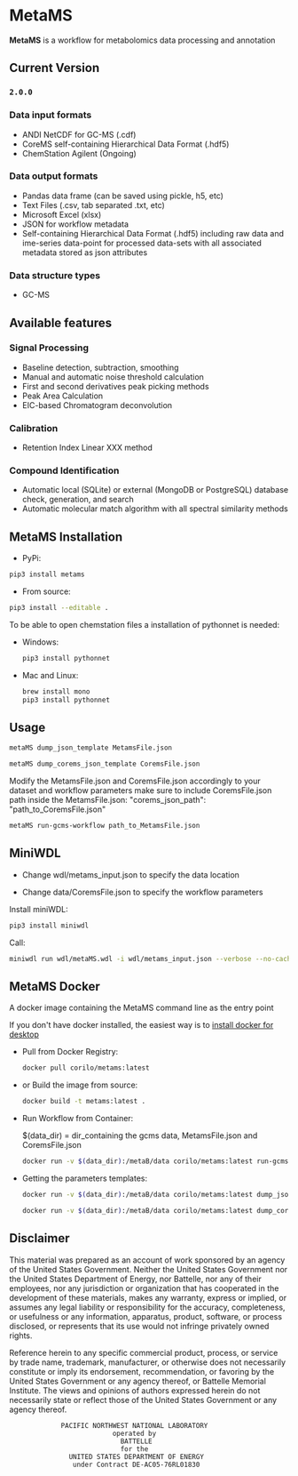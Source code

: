 # MetaMS

**MetaMS** is a workflow for metabolomics data processing and annotation

## Current Version

### `2.0.0`

### Data input formats

- ANDI NetCDF for GC-MS (.cdf)
- CoreMS self-containing Hierarchical Data Format (.hdf5)
- ChemStation Agilent (Ongoing)

### Data output formats

- Pandas data frame (can be saved using pickle, h5, etc)
- Text Files (.csv, tab separated .txt, etc)
- Microsoft Excel (xlsx)
- JSON for workflow metadata
- Self-containing Hierarchical Data Format (.hdf5) including raw data and ime-series data-point for processed data-sets with all associated metadata stored as json attributes

### Data structure types

- GC-MS

## Available features

### Signal Processing

- Baseline detection, subtraction, smoothing 
- Manual and automatic noise threshold calculation
- First and second derivatives peak picking methods
- Peak Area Calculation
- EIC-based Chromatogram deconvolution

### Calibration

- Retention Index Linear XXX method 

### Compound Identification

- Automatic local (SQLite) or external (MongoDB or PostgreSQL) database check, generation, and search
- Automatic molecular match algorithm with all spectral similarity methods 

## MetaMS Installation

- PyPi:     
```bash
pip3 install metams
```

- From source:
 ```bash
pip3 install --editable .
```

To be able to open chemstation files a installation of pythonnet is needed:
- Windows: 
    ```bash
    pip3 install pythonnet
    ```

- Mac and Linux:
    ```bash
    brew install mono
    pip3 install pythonnet   
    ```

## Usage

```bash
metaMS dump_json_template MetamsFile.json
```
```bash
metaMS dump_corems_json_template CoremsFile.json
```

 Modify the MetamsFile.json and CoremsFile.json accordingly to your dataset and workflow parameters
make sure to include CoremsFile.json path inside the MetamsFile.json: "corems_json_path": "path_to_CoremsFile.json" 

```bash
metaMS run-gcms-workflow path_to_MetamsFile.json
```

## MiniWDL 
- Change wdl/metams_input.json to specify the data location

- Change data/CoremsFile.json to specify the workflow parameters

Install miniWDL:
```bash
pip3 install miniwdl
```

Call:
```bash
miniwdl run wdl/metaMS.wdl -i wdl/metams_input.json --verbose --no-cache --copy-input-files
```
## MetaMS Docker 

A docker image containing the MetaMS command line as the entry point

If you don't have docker installed, the easiest way is to [install docker for desktop](https://hub.docker.com/?overlay=onboarding)

- Pull from Docker Registry:

    ```bash
    docker pull corilo/metams:latest
    
    ```

- or Build the image from source:

    ```bash
    docker build -t metams:latest .
    ```
- Run Workflow from Container:

    $(data_dir) = dir_containing the gcms data, MetamsFile.json and CoremsFile.json
    
    ```bash
    docker run -v $(data_dir):/metaB/data corilo/metams:latest run-gcms-workflow /metaB/data/MetamsFile.json    
    ```

- Getting the parameters templates:
    
    ```bash
    docker run -v $(data_dir):/metaB/data corilo/metams:latest dump_json_template /metaB/data/MetamsFile.json    
    ```
    
    ```bash
    docker run -v $(data_dir):/metaB/data corilo/metams:latest dump_corems_json_template /metaB/data/CoremsFile.json
    ```

## Disclaimer

This material was prepared as an account of work sponsored by an agency of the
United States Government.  Neither the United States Government nor the United
States Department of Energy, nor Battelle, nor any of their employees, nor any
jurisdiction or organization that has cooperated in the development of these
materials, makes any warranty, express or implied, or assumes any legal
liability or responsibility for the accuracy, completeness, or usefulness or
any information, apparatus, product, software, or process disclosed, or
represents that its use would not infringe privately owned rights.

Reference herein to any specific commercial product, process, or service by
trade name, trademark, manufacturer, or otherwise does not necessarily
constitute or imply its endorsement, recommendation, or favoring by the United
States Government or any agency thereof, or Battelle Memorial Institute. The
views and opinions of authors expressed herein do not necessarily state or
reflect those of the United States Government or any agency thereof.

                 PACIFIC NORTHWEST NATIONAL LABORATORY
                              operated by
                                BATTELLE
                                for the
                   UNITED STATES DEPARTMENT OF ENERGY
                    under Contract DE-AC05-76RL01830